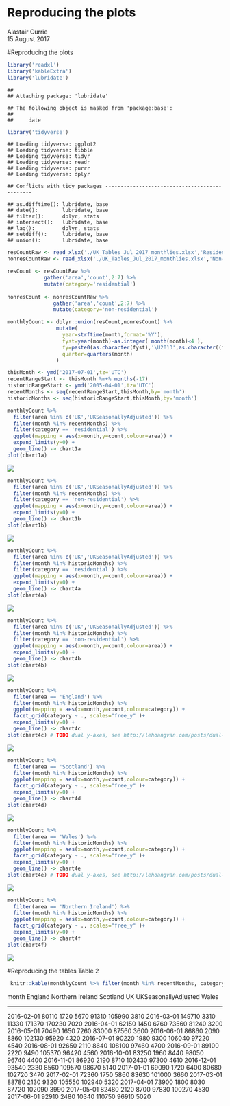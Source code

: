 # Reproducing the plots
Alastair Currie  
15 August 2017  

#Reproducing the plots

```r
library('readxl')
library('kableExtra')
library('lubridate')
```

```
## 
## Attaching package: 'lubridate'
```

```
## The following object is masked from 'package:base':
## 
##     date
```

```r
library('tidyverse')
```

```
## Loading tidyverse: ggplot2
## Loading tidyverse: tibble
## Loading tidyverse: tidyr
## Loading tidyverse: readr
## Loading tidyverse: purrr
## Loading tidyverse: dplyr
```

```
## Conflicts with tidy packages ----------------------------------------------
```

```
## as.difftime(): lubridate, base
## date():        lubridate, base
## filter():      dplyr, stats
## intersect():   lubridate, base
## lag():         dplyr, stats
## setdiff():     lubridate, base
## union():       lubridate, base
```

```r
resCountRaw <- read_xlsx('./UK_Tables_Jul_2017_monthlies.xlsx','Residential')
nonresCountRaw <- read_xlsx('./UK_Tables_Jul_2017_monthlies.xlsx','Non-residential')

resCount <- resCountRaw %>%
            gather('area','count',2:7) %>%
            mutate(category='residential')
            
nonresCount <- nonresCountRaw %>%
               gather('area','count',2:7) %>% 
               mutate(category='non-residential')

monthlyCount <- dplyr::union(resCount,nonresCount) %>%
                mutate(
                  year=strftime(month,format='%Y'),
                  fyst=year(month)-as.integer( month(month)<4 ),
                  fy=paste0(as.character(fyst),'\U2013',as.character((fyst+1) %% 100)),
                  quarter=quarters(month)
                )

thisMonth <- ymd('2017-07-01',tz='UTC')
recentRangeStart <- thisMonth %m+% months(-17)
historicRangeStart <- ymd('2005-04-01',tz='UTC')
recentMonths <- seq(recentRangeStart,thisMonth,by='month')
historicMonths <- seq(historicRangeStart,thisMonth,by='month')

monthlyCount %>% 
  filter(area %in% c('UK','UKSeasonallyAdjusted')) %>%
  filter(month %in% recentMonths) %>%
  filter(category == 'residential') %>%
  ggplot(mapping = aes(x=month,y=count,colour=area)) +
  expand_limits(y=0) +
  geom_line() -> chart1a
plot(chart1a)
```

![](makeTablesAndPlots_files/figure-html/unnamed-chunk-1-1.png)<!-- -->

```r
monthlyCount %>% 
  filter(area %in% c('UK','UKSeasonallyAdjusted')) %>%
  filter(month %in% recentMonths) %>%
  filter(category == 'non-residential') %>%
  ggplot(mapping = aes(x=month,y=count,colour=area)) +
  expand_limits(y=0) +
  geom_line() -> chart1b
plot(chart1b)
```

![](makeTablesAndPlots_files/figure-html/unnamed-chunk-1-2.png)<!-- -->

```r
monthlyCount %>% 
  filter(area %in% c('UK','UKSeasonallyAdjusted')) %>%
  filter(month %in% historicMonths) %>%
  filter(category == 'residential') %>%
  ggplot(mapping = aes(x=month,y=count,colour=area)) +
  expand_limits(y=0) +
  geom_line() -> chart4a
plot(chart4a)
```

![](makeTablesAndPlots_files/figure-html/unnamed-chunk-1-3.png)<!-- -->

```r
monthlyCount %>% 
  filter(area %in% c('UK','UKSeasonallyAdjusted')) %>%
  filter(month %in% historicMonths) %>%
  filter(category == 'non-residential') %>%
  ggplot(mapping = aes(x=month,y=count,colour=area)) +
  expand_limits(y=0) +
  geom_line() -> chart4b
plot(chart4b)
```

![](makeTablesAndPlots_files/figure-html/unnamed-chunk-1-4.png)<!-- -->

```r
monthlyCount %>% 
  filter(area == 'England') %>%
  filter(month %in% historicMonths) %>%
  ggplot(mapping = aes(x=month,y=count,colour=category)) +
  facet_grid(category ~ ., scales="free_y" )+
  expand_limits(y=0) +
  geom_line() -> chart4c
plot(chart4c) # TODO dual y-axes, see http://lehoangvan.com/posts/dual-y-axis-ggplot2/
```

![](makeTablesAndPlots_files/figure-html/unnamed-chunk-1-5.png)<!-- -->

```r
monthlyCount %>% 
  filter(area == 'Scotland') %>%
  filter(month %in% historicMonths) %>%
  ggplot(mapping = aes(x=month,y=count,colour=category)) +
  facet_grid(category ~ ., scales="free_y" )+
  expand_limits(y=0) +
  geom_line() -> chart4d
plot(chart4d)
```

![](makeTablesAndPlots_files/figure-html/unnamed-chunk-1-6.png)<!-- -->

```r
monthlyCount %>% 
  filter(area == 'Wales') %>%
  filter(month %in% historicMonths) %>%
  ggplot(mapping = aes(x=month,y=count,colour=category)) +
  facet_grid(category ~ ., scales="free_y" )+
  expand_limits(y=0) +
  geom_line() -> chart4e
plot(chart4e) # TODO dual y-axes, see http://lehoangvan.com/posts/dual-y-axis-ggplot2/
```

![](makeTablesAndPlots_files/figure-html/unnamed-chunk-1-7.png)<!-- -->

```r
monthlyCount %>% 
  filter(area == 'Northern Ireland') %>%
  filter(month %in% historicMonths) %>%
  ggplot(mapping = aes(x=month,y=count,colour=category)) +
  facet_grid(category ~ ., scales="free_y" )+
  expand_limits(y=0) +
  geom_line() -> chart4f
plot(chart4f)
```

![](makeTablesAndPlots_files/figure-html/unnamed-chunk-1-8.png)<!-- -->

#Reproducing the tables
 Table 2
 

```r
 knitr::kable(monthlyCount %>% filter(month %in% recentMonths, category == 'residential') %>% select (-c(category,year,fyst,fy,quarter)) %>% spread(area,count))
```



month         England   Northern Ireland   Scotland       UK   UKSeasonallyAdjusted   Wales
-----------  --------  -----------------  ---------  -------  ---------------------  ------
2016-02-01      80110               1720       5670    91310                 105990    3810
2016-03-01     149710               3310      11330   171370                 170230    7020
2016-04-01      62150               1450       6760    73560                  81240    3200
2016-05-01      70490               1650       7260    83000                  87560    3600
2016-06-01      86860               2090       8860   102130                  95920    4320
2016-07-01      90220               1980       9300   106040                  97220    4540
2016-08-01      92650               2110       8640   108100                  97460    4700
2016-09-01      89100               2220       9490   105370                  96420    4560
2016-10-01      83250               1960       8440    98050                  96740    4400
2016-11-01      86920               2190       8710   102430                  97300    4610
2016-12-01      93540               2330       8560   109570                  98670    5140
2017-01-01      69090               1720       6400    80680                 102720    3470
2017-02-01      72360               1750       5860    83630                 101000    3660
2017-03-01      88780               2130       9320   105550                 102940    5320
2017-04-01      73900               1800       8030    87720                 102090    3990
2017-05-01      82480               2120       8700    97830                 100270    4530
2017-06-01      92910               2480      10340   110750                  96910    5020
